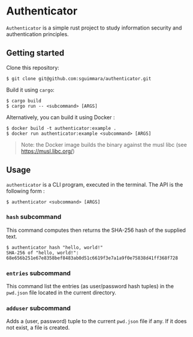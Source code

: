 # Authenticator

`Authenticator` is a simple rust project to study information security and authentication principles.

## Getting started

Clone this repository:
```shell
$ git clone git@github.com:sguimmara/authenticator.git
```

Build it using `cargo`:

```
$ cargo build
$ cargo run -- <subcommand> [ARGS]
```

Alternatively, you can build it using Docker :

```
$ docker build -t authenticator:example .
$ docker run authenticator:example <subcommand> [ARGS]
```

> Note: the Docker image builds the binary against the musl libc (see https://musl.libc.org/)

## Usage

`authenticator` is a CLI program, executed in the terminal. The API is the following form :

```shell
$ authenticator <subcommand> [ARGS]
```

### `hash` subcommand

This command computes then returns the SHA-256 hash of the supplied text.

```shell
$ authenticator hash "hello, world!"
SHA-256 of "hello, world!": 68e656b251e67e8358bef8483ab0d51c6619f3e7a1a9f0e75838d41ff368f728
```

### `entries` subcommand

This command list the entries (as user/password hash tuples) in the `pwd.json` file located in the current directory.

### `adduser` subcommand

Adds a (user, password) tuple to the current `pwd.json` file if any. If it does not exist, a file is created.